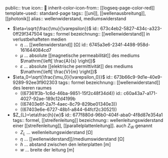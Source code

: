 public:: true
icon:: 🌊
inherit-color-icon-from:: [[logseq-page-color-red]] 
template-used:: standard-page
tags:: [[uni]], [[wellenausbreitung]], [[photonik]] 
alias:: wellenwiderstand, mediumswiderstand

- $\eta=\sqrt{\frac{\mu}{\varepsilon}}$
  id:: 673c4eb2-5827-434c-a323-0ff29f347504
  tags:: formel
  bezeichnung:: [[wellenwiderstand]] in verlustbehafteten medien
	- $\eta$ ... [[wellenwiderstand]] $\mathrm{\left[ \Omega \right]}$
	  id:: 6745a3e6-234f-4498-958d-161644084cd7
	- $\mu$ ... absolute [[magnetische permeabilität]] des mediums $\mathrm{\left[ \frac{A}{s} \right]}$
	- $\varepsilon$ ... absolute [[elektrische permittivität]] des mediums $\mathrm{\left[ \frac{V}{m} \right]}$
- $\eta_0=\sqrt{\frac{\mu_0}{\varepsilon_0}}$
  id:: 673b66c9-9d1e-40e9-9289-92ee3f902303
  tags:: formel
  bezeichnung:: [[wellenwiderstand]] des leeren raumes
	- ((67361f3b-1c6d-46ba-9851-15f2c48f34d4))
	  id:: c60a43a7-a171-4027-92ae-189c12d4199b
	- ((67403e6f-2a7f-4aec-8c79-829be01340e3))
	- ((67403e6e-6727-48b1-a844-64fcf2c30521))
- $Z_{L}=\eta\frac{h}{w}$
  id:: 677f880d-96b0-404f-aba0-4f8d87e354a1
  tags:: formel, [[streifenleitung]]
  bezeichnung:: wellenleitungswiderstand einer [[streifenleitung]], [[parallelplattenleitung]]. auch $Z_W$ genannt
	- $Z_L$ ... wellenleitungswiderstand $\mathrm{\left[ \Omega \right]}$
	- $\eta$ ... [[wellenwiderstand]]/mediumswiderstand $\mathrm{\left[ \Omega \right]}$
	- $h$ ... abstand zwischen den leiterplatten $\mathrm{\left[ m \right]}$
	- $w$ ... breite der leitung $\mathrm{\left[ m \right]}$